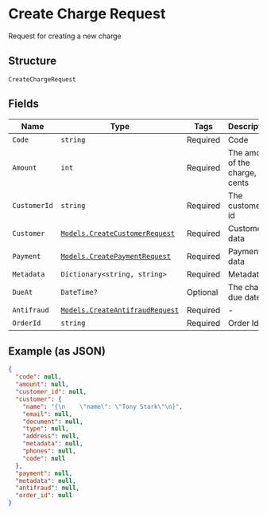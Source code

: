
# Create Charge Request

Request for creating a new charge

## Structure

`CreateChargeRequest`

## Fields

| Name | Type | Tags | Description |
|  --- | --- | --- | --- |
| `Code` | `string` | Required | Code |
| `Amount` | `int` | Required | The amount of the charge, in cents |
| `CustomerId` | `string` | Required | The customer's id |
| `Customer` | [`Models.CreateCustomerRequest`](/doc/models/create-customer-request.md) | Required | Customer data |
| `Payment` | [`Models.CreatePaymentRequest`](/doc/models/create-payment-request.md) | Required | Payment data |
| `Metadata` | `Dictionary<string, string>` | Required | Metadata |
| `DueAt` | `DateTime?` | Optional | The charge due date |
| `Antifraud` | [`Models.CreateAntifraudRequest`](/doc/models/create-antifraud-request.md) | Required | - |
| `OrderId` | `string` | Required | Order Id |

## Example (as JSON)

```json
{
  "code": null,
  "amount": null,
  "customer_id": null,
  "customer": {
    "name": "{\n    \"name\": \"Tony Stark\"\n}",
    "email": null,
    "document": null,
    "type": null,
    "address": null,
    "metadata": null,
    "phones": null,
    "code": null
  },
  "payment": null,
  "metadata": null,
  "antifraud": null,
  "order_id": null
}
```

